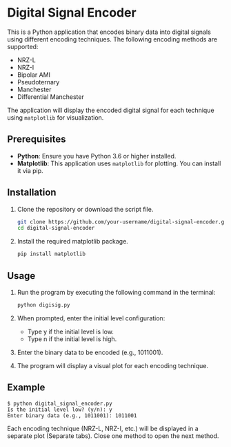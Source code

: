 # Digital Signal Encoder

This is a Python application that encodes binary data into digital signals using different encoding techniques. The following encoding methods are supported:

- NRZ-L
- NRZ-I
- Bipolar AMI
- Pseudoternary
- Manchester
- Differential Manchester

The application will display the encoded digital signal for each technique using `matplotlib` for visualization.

## Prerequisites

- **Python**: Ensure you have Python 3.6 or higher installed.
- **Matplotlib**: This application uses `matplotlib` for plotting. You can install it via pip.

## Installation

1. Clone the repository or download the script file.
   
   ```bash
   git clone https://github.com/your-username/digital-signal-encoder.git
   cd digital-signal-encoder
    ```

2. Install the required matplotlib package.

    ```bash
    pip install matplotlib
    ```

## Usage

1. Run the program by executing the following command in the terminal:

    ```bash
    python digisig.py
    ```

2. When prompted, enter the initial level configuration:
    - Type y if the initial level is low.
    - Type n if the initial level is high.

3. Enter the binary data to be encoded (e.g., 1011001).

4. The program will display a visual plot for each encoding technique.

## Example

    $ python digital_signal_encoder.py
    Is the initial level low? (y/n): y
    Enter binary data (e.g., 1011001): 1011001

Each encoding technique (NRZ-L, NRZ-I, etc.) will be displayed in a separate plot (Separate tabs). Close one method to open the next method. 